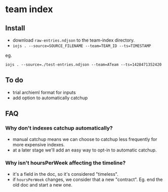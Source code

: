 team index
====

Install
----

- download `raw-entries.ndjson` to the team-index directory.
- `iojs . --source=SOURCE_FILENAME --team=TEAM_ID --ts=TIMESTAMP`

eg.

```
iojs . --source=./test-entries.ndjson --team=ATeam --ts=1428471352420
```

To do
----

- trial archieml format for inputs
- add option to automatically catchup


FAQ
----

### Why don't indexes catchup automatically?

- manual catchup means we can choose to catchup less frequently for more expensive indexes.
- at a later stage we'll add an easy way to opt-in to automatic catchup.

### Why isn't hoursPerWeek affecting the timeline?

- it's a field in the doc, so it's considered "timeless".
- if `hoursPerWeek` changes, we consider that a new "contract". Eg. end the old doc and start a new one.

